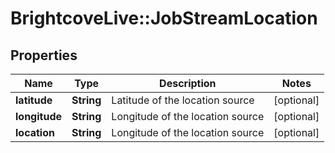 # BrightcoveLive::JobStreamLocation

## Properties
Name | Type | Description | Notes
------------ | ------------- | ------------- | -------------
**latitude** | **String** | Latitude of the location source | [optional] 
**longitude** | **String** | Longitude of the location source | [optional] 
**location** | **String** | Longitude of the location source | [optional] 


